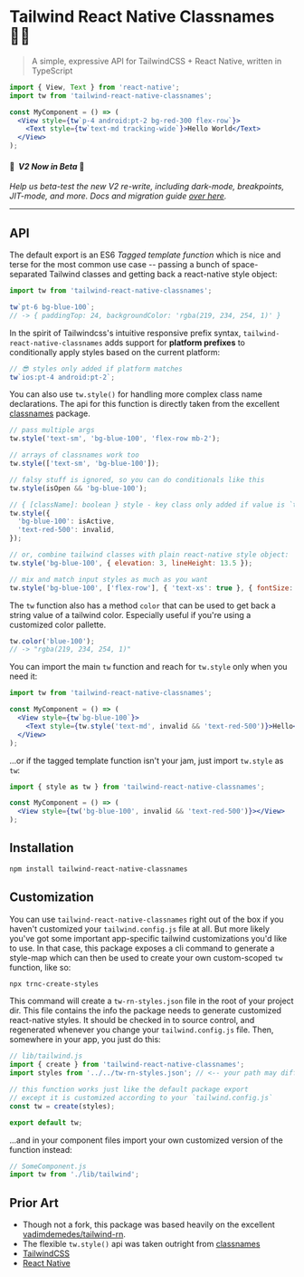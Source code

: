# Tailwind React Native Classnames 🏄‍♂️

> A simple, expressive API for TailwindCSS + React Native, written in TypeScript

```jsx
import { View, Text } from 'react-native';
import tw from 'tailwind-react-native-classnames';

const MyComponent = () => (
  <View style={tw`p-4 android:pt-2 bg-red-300 flex-row`}>
    <Text style={tw`text-md tracking-wide`}>Hello World</Text>
  </View>
);
```

#### 🚀 &nbsp;_V2 Now in Beta_ 🚀

_Help us beta-test the new V2 re-write, including dark-mode, breakpoints, JIT-mode, and
more. Docs and migration guide
[over here](https://github.com/jaredh159/tailwind-react-native-classnames/tree/v2#readme)._

---

## API

The default export is an ES6 _Tagged template function_ which is nice and terse for the
most common use case -- passing a bunch of space-separated Tailwind classes and getting
back a react-native style object:

```js
import tw from 'tailwind-react-native-classnames';

tw`pt-6 bg-blue-100`;
// -> { paddingTop: 24, backgroundColor: 'rgba(219, 234, 254, 1)' }
```

In the spirit of Tailwindcss's intuitive responsive prefix syntax,
`tailwind-react-native-classnames` adds support for **platform prefixes** to conditionally
apply styles based on the current platform:

```js
// 😎 styles only added if platform matches
tw`ios:pt-4 android:pt-2`;
```

You can also use `tw.style()` for handling more complex class name declarations. The api
for this function is directly taken from the excellent
[classnames](https://github.com/JedWatson/classnames#readme) package.

```js
// pass multiple args
tw.style('text-sm', 'bg-blue-100', 'flex-row mb-2');

// arrays of classnames work too
tw.style(['text-sm', 'bg-blue-100']);

// falsy stuff is ignored, so you can do conditionals like this
tw.style(isOpen && 'bg-blue-100');

// { [className]: boolean } style - key class only added if value is `true`
tw.style({
  'bg-blue-100': isActive,
  'text-red-500': invalid,
});

// or, combine tailwind classes with plain react-native style object:
tw.style('bg-blue-100', { elevation: 3, lineHeight: 13.5 });

// mix and match input styles as much as you want
tw.style('bg-blue-100', ['flex-row'], { 'text-xs': true }, { fontSize: 9 });
```

The `tw` function also has a method `color` that can be used to get back a string value of
a tailwind color. Especially useful if you're using a customized color pallette.

```js
tw.color('blue-100');
// -> "rgba(219, 234, 254, 1)"
```

You can import the main `tw` function and reach for `tw.style` only when you need it:

```jsx
import tw from 'tailwind-react-native-classnames';

const MyComponent = () => (
  <View style={tw`bg-blue-100`}>
    <Text style={tw.style('text-md', invalid && 'text-red-500')}>Hello</Text>
  </View>
);
```

...or if the tagged template function isn't your jam, just import `tw.style` as `tw`:

```jsx
import { style as tw } from 'tailwind-react-native-classnames';

const MyComponent = () => (
  <View style={tw('bg-blue-100', invalid && 'text-red-500')}></View>
);
```

## Installation

```bash
npm install tailwind-react-native-classnames
```

## Customization

You can use `tailwind-react-native-classnames` right out of the box if you haven't
customized your `tailwind.config.js` file at all. But more likely you've got some
important app-specific tailwind customizations you'd like to use. In that case, this
package exposes a cli command to generate a style-map which can then be used to create
your own custom-scoped `tw` function, like so:

```bash
npx trnc-create-styles
```

This command will create a `tw-rn-styles.json` file in the root of your project dir. This
file contains the info the package needs to generate customized react-native styles. It
should be checked in to source control, and regenerated whenever you change your
`tailwind.config.js` file. Then, somewhere in your app, you just do this:

```js
// lib/tailwind.js
import { create } from 'tailwind-react-native-classnames';
import styles from '../../tw-rn-styles.json'; // <-- your path may differ

// this function works just like the default package export
// except it is customized according to your `tailwind.config.js`
const tw = create(styles);

export default tw;
```

...and in your component files import your own customized version of the function instead:

```jsx
// SomeComponent.js
import tw from './lib/tailwind';
```

## Prior Art

- Though not a fork, this package was based heavily on the excellent
  [vadimdemedes/tailwind-rn](https://github.com/vadimdemedes/tailwind-rn).
- The flexible `tw.style()` api was taken outright from
  [classnames](https://github.com/JedWatson/classnames#readme)
- [TailwindCSS](https://tailwindcss.com)
- [React Native](https://reactnative.dev)
